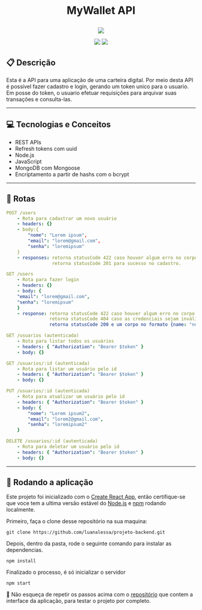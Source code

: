 # <p align = "center"> MyWallet API </p>

<p align="center">
   <img src="https://pics.clipartpng.com/midle/Money_Bag_PNG_Clip_Art-3015.png"/>
</p>

<p align = "center">
   <img src="https://img.shields.io/badge/author-SergioTrajano-4dae71?style=flat-square" />
   <img src="https://img.shields.io/github/languages/count/SergioTrajano/MyWallet---API?color=4dae71&style=flat-square" />
</p>


##  :clipboard: Descrição

Esta é a API para uma aplicação de uma carteira digital. Por meio desta API é possível fazer cadastro e login, gerando um token unico para o usuario. Em posse do token, o usuario efetuar requisições para arquivar suas transações e consulta-las.

***

## :computer:	 Tecnologias e Conceitos

- REST APIs
- Refresh tokens com uuid
- Node.js
- JavaScript
- MongoDB com Mongoose
- Encriptamento a partir de hashs com o bcrypt

***

## :rocket: Rotas

```yml
POST /users
    - Rota para cadastrar um novo usuário
    - headers: {}
    - body:{
        "nome": "Lorem ipsum",
        "email": "lorem@gmail.com",
        "senha": "loremipsum"
    }
    - responses: retorna statusCode 422 caso houver algum erro no corpo da requesição;
                 retorna statusCode 201 para sucesso no cadastro.         
```
    
```yml 
GET /users
    - Rota para fazer login
    - headers: {}
    - body: {
    "email": "lorem@gmail.com",
    "senha": "loremipsum"
    }
    - response: retorna statusCode 422 caso houver algum erro no corpo da requesição;
                retorna statusCode 404 caso as credenciais sejam inválidas;
                retorna statusCode 200 e um corpo no formato {name: "nome-do-usuario, token: "token-do-usuario"}
```
    
```yml 
GET /usuarios (autenticada)
    - Rota para listar todos os usuários
    - headers: { "Authorization": "Bearer $token" }
    - body: {}
```

```yml
GET /usuarios/:id (autenticada)
    - Rota para listar um usuário pelo id
    - headers: { "Authorization": "Bearer $token" }
    - body: {}
``` 

```yml
PUT /usuarios/:id (autenticada)
    - Rota para atualizar um usuário pelo id
    - headers: { "Authorization": "Bearer $token" }
    - body: {
        "nome": "Lorem ipsum2",
        "email": "lorem2@gmail.com",
        "senha": "loremipsum2"
    }
```
 
```yml
DELETE /usuarios/:id (autenticada)
    - Rota para deletar um usuário pelo id
    - headers: { "Authorization": "Bearer $token" }
    - body: {}
```
***

## 🏁 Rodando a aplicação

Este projeto foi inicializado com o [Create React App](https://github.com/facebook/create-react-app), então certifique-se que voce tem a ultima versão estável do [Node.js](https://nodejs.org/en/download/) e [npm](https://www.npmjs.com/) rodando localmente.

Primeiro, faça o clone desse repositório na sua maquina:

```
git clone https://github.com/luanalessa/projeto-backend.git
```

Depois, dentro da pasta, rode o seguinte comando para instalar as dependencias.

```
npm install
```

Finalizado o processo, é só inicializar o servidor
```
npm start
```

:stop_sign: Não esqueça de repetir os passos acima com o [repositório](https://github.com/luanalessa/projeto-frontend.git) que contem a interface da aplicação, para testar o projeto por completo.

